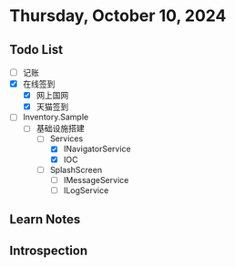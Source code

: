 # Thursday, October 10, 2024

## Todo List

- [ ] 记账
- [x] 在线签到
  - [x] 网上国网
  - [x] 天猫签到
- [ ] Inventory.Sample
  - [ ] 基础设施搭建
    - [ ] Services
      - [x] INavigatorService
      - [x] IOC
    - [ ] SplashScreen
      - [ ] IMessageService
      - [ ] ILogService

## Learn Notes

## Introspection
